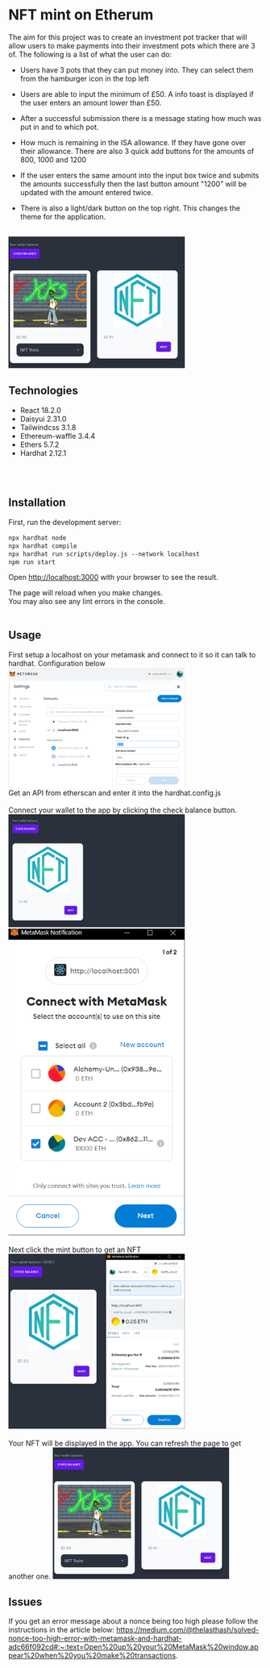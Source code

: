 # NFT mint on Etherum

The aim for this project was to create an investment pot tracker that will allow users to make payments into their investment pots which there are 3 of. The following is a list of what the user can do:
* Users have 3 pots that they can put money into. They can select them from the hamburger icon in the top left

* Users are able to input the minimum of £50. A info toast is displayed if the user enters an amount lower than £50.

* After a successful submission there is a message stating how much was put in and to which pot.

* How much is remaining in the ISA allowance. If they have gone over their allowance.
There are also 3 quick add buttons for the amounts of 800, 1000 and 1200

* If the user enters the same amount into the input box twice and submits the amounts successfully then the last button amount "1200" will be updated with the amount entered twice.
* There is also a light/dark button on the top right. This changes the theme for the application.
<br />
<img src="./public/nft.PNG" width="350">

## Technologies
* React 18.2.0
* Daisyui 2.31.0
* Tailwindcss 3.1.8
* Ethereum-waffle 3.4.4
* Ethers 5.7.2
* Hardhat 2.12.1

<br />
<br />

## Installation
First, run the development server:

```shell
npx hardhat node
npx hardhat compile
npx hardhat run scripts/deploy.js --network localhost
npm run start 
```

Open [http://localhost:3000](http://localhost:3000) with your browser to see the result.

The page will reload when you make changes.\
You may also see any lint errors in the console.
<br />
<br />

## Usage

First setup a localhost on your metamask and connect to it so it can talk to hardhat. Configuration below
<br />
<img src="./public/localhostSetup.PNG" width="350">
<br />
Get an API from etherscan and enter it into the hardhat.config.js
<br />
<br />
Connect your wallet to the app by clicking the check balance button.
<br />
<img src="./public/mainEmpty.PNG" width="350">
<br />
<img src="./public/metaConnect.PNG" width="350">
<br />
<br />
Next click the mint button to get an NFT
<br />
<img src="./public/mint.PNG" width="350">
<br />
<br />
Your NFT will be displayed in the app. You can refresh the page to get another one.
<img src="./public/nft.PNG" width="350">


## Issues 
If you get an error message about a nonce being too high please follow the instructions in the article below:
https://medium.com/@thelasthash/solved-nonce-too-high-error-with-metamask-and-hardhat-adc66f092cd#:~:text=Open%20up%20your%20MetaMask%20window,appear%20when%20you%20make%20transactions.